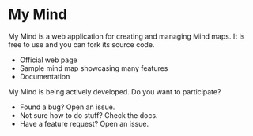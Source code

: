 My Mind
=======

My Mind is a web application for creating and managing Mind maps. It is free to use and you can fork its source code.

* Official web page
* Sample mind map showcasing many features
* Documentation

My Mind is being actively developed. Do you want to participate?

* Found a bug? Open an issue.
* Not sure how to do stuff? Check the docs.
* Have a feature request? Open an issue.
